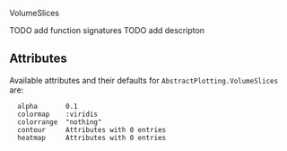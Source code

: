 VolumeSlices

TODO add function signatures TODO add descripton

## Attributes

Available attributes and their defaults for `AbstractPlotting.VolumeSlices` are: 

```
  alpha       0.1
  colormap    :viridis
  colorrange  "nothing"
  contour     Attributes with 0 entries
  heatmap     Attributes with 0 entries
```
